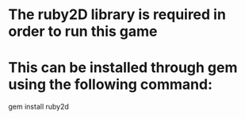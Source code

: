 # The ruby2D library is required in order to run this game
# This can be installed through gem using the following command:
gem install ruby2d
